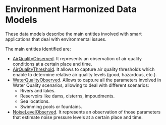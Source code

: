 # Environment Harmonized Data Models

These data models describe the main entities involved with smart applications that deal with environmental issues.

The main entities identified are:

+ [AirQualityObserved](../AirQualityObserved/doc/spec.md). It represents an observation of air quality conditions at a certain place and time. 
+ [AirQualityThreshold](../AirQualityThreshold/doc/spec.md). It allows to capture air quality thresholds which enable
to determine relative air quality levels (good, hazardous, etc.).
+ [WaterQualityObserved](../WaterQualityObserved/doc/spec.md). Allows to capture all the parameters involved in
Water Quality scenarios, allowing to deal with different scenarios:
    + Rivers and lakes.
    + Reservoirs like dams, cisterns, impoudments.
    + Sea locations.
    + Swimming pools or fountains. 
+ [NoiseLevelObserved](../NoiseLevelObserved/doc/spec.md). It represents an observation of those parameters
that estimate noise pressure levels at a certain place and time. 